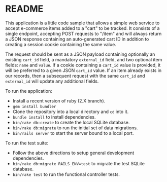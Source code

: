 # README

This application is a little code sample that allows a simple web service to
accept e-commerce items added to a "cart" to be tracked. It consists of a
single endpoint, accepting POST requests to "/item" and will always return a
JSON response containing an auto-generated cart ID in addition to creating a
session cookie containing the same value.

The request should be sent as a JSON payload containing optionally an existing
`cart_id` field, a mandatory `external_id` field, and two optional item fields:
`name` and `value`. If a cookie containing a `cart_id` value is provided, it
will be preferred to a given JSON `cart_id` value. If an item already exists in
our records, then a subsequent request with the same `cart_id` and `external_id`
will update any additional fields.

To run the application:

* Install a recent version of ruby (2.X branch).
* `gem install bundler`
* Clone the repository into a local directory and `cd` into it.
* `bundle install` to install dependencies.
* `bin/rake db:create` to create the local SQLite database.
* `bin/rake db:migrate` to run the initial set of data migrations.
* `bin/rails server` to start the server bound to a local port.

To run the test suite:

* Follow the above directions to setup general development dependencies.
* `bin/rake db:migrate RAILS_ENV=test` to migrate the test SQLite database.
* `bin/rake test` to run the functional controller tests.
